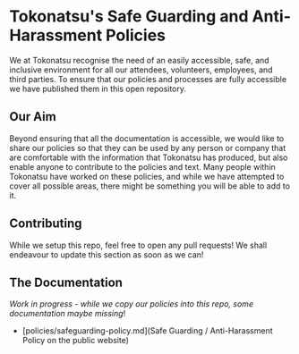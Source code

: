 # Tokonatsu's Safe Guarding and Anti-Harassment Policies
We at Tokonatsu recognise the need of an easily accessible, safe, and inclusive
environment for all our attendees, volunteers, employees, and third parties. To
ensure that our policies and processes are fully accessible we have published
them in this open repository.

## Our Aim
Beyond ensuring that all the documentation is accessible, we would like to
share our policies so that they can be used by any person or company that are
comfortable with the information that Tokonatsu has produced, but also enable
anyone to contribute to the policies and text. Many people within Tokonatsu
have worked on these policies, and while we have attempted to cover all
possible areas, there might be something you will be able to add to it. 

## Contributing
While we setup this repo, feel free to open any pull requests! We shall
endeavour to update this section as soon as we can!

## The Documentation
*Work in progress - while we copy our policies into this repo, some documentation maybe missing*!
* [policies/safeguarding-policy.md](Safe Guarding / Anti-Harassment Policy on the public website)